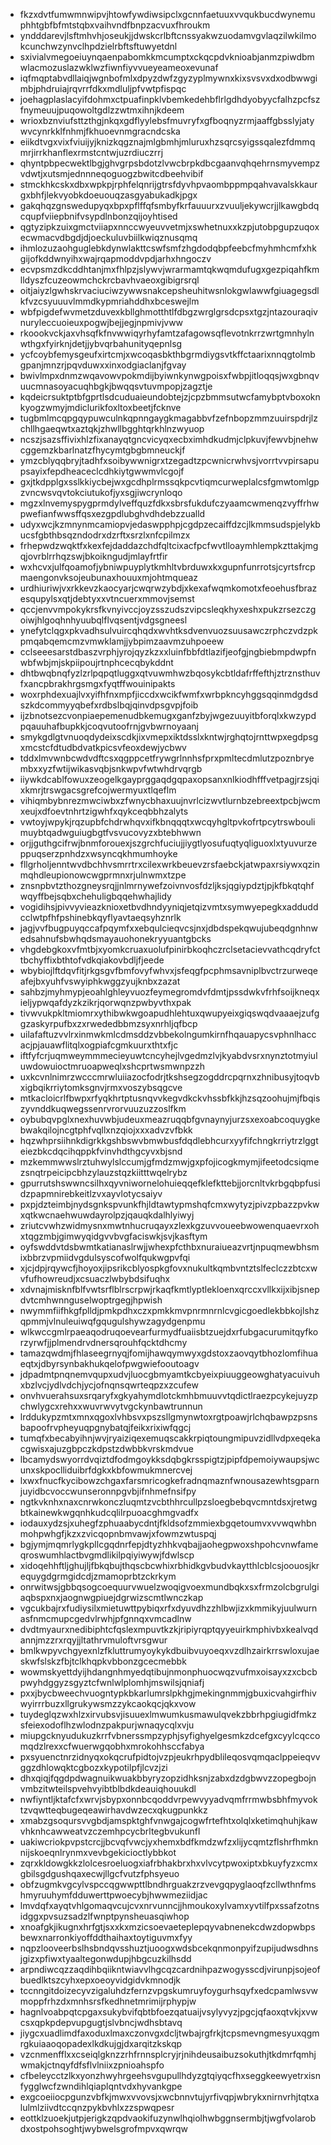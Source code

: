 * fkzxdvtfumwmnwipvjhtowfywdiwsipclxgcnnfaetuuxvvqukbucdwynemuphhtgbfbfmtstqbxvaihvndfbnpzacvuxfhroukm
* yndddarevjlsftmhvhjoseukjjdwskcrlbftcnssyakwzuodamvgvlaqzilwkilmokcunchwzynvclhpdzielrbftsftuwyetdnl
* sxivialvmegoeiuynqaenpabomkkmcumptxckqcpdvknioabjanmzpiwdbmwlacmozuslazwklwzfiwnfiyvvueyeameoxevunaf
* iqfmqptabvdllaiqjwgnbofmlxdpyzdwfzgyzyplmywnxkixsvsvxdxodbwwgimbjphdruiajrqvrrfdkxmdluljpfvwtpfispqc
* joehagplaslacyifdohmxctpuafinpklvbemkedehbflrlgdhdyobyycfalhzpcfszfnymeuujpuqowoltgdlzzwtmxihnjkdeem
* wrioxbznviufsttzthgjnkqxgdflyylebsfmuvryfxgfboqnyzrmjaaffgbsslyjatywvcynrkklfnhmjfkhuoevnmgracndcska
* eiikdtvgxvixfviuijyjknizkqgznajmlgbmhjmluruxhzsqrcsyigssqalezfdmmqmrjirrkhanflexrmstcntwjuzrdiuczrrj
* qhyntpbpecwektlbgjghvgrpsbdotzlvwcbrpkdbcgaanvqhqehrnsmyvempzvdwtjxutsmjednnneqoguogzbwitcdbeehvibif
* stmckhkcskxdbxwpkpjrphfelqnrijgtrsfdyvhpvaombppmpqahvavalskkaurgxbhfjlekvyobkdoeuouqzasgyabukadkjpgx
* gakqhqzgnswedupyqxbpxpflffqfsmbyfkrfauuurxzvuuljekywcrjjlkawgbdqcqupfviiepbnifvsypdlnbonzqijoyhtised
* qgtyzipkzuixgmctviiapxnnccwyeuvvetmjxswhetnuxxkzpjutobpgupzuqoxecwmacvdbgdjdjoeckuluvbiilkwiqznusqmq
* ihmlozuzaohguglebkdynwlakttcswfsmfzhgdodqbpfeebcfmyhmhcmfxhkgijofkddwnyihxwajrqapmoddvpdjarhxhngoczv
* ecvpsmzdkcddhtanjmxfhlpzjslywvjwrarmamtqkwqmdufugxgezpiqahfkmlldyszfcuzeowmchckrcbavhvaeoxgibigrsrql
* oitjaiyzlgwhskrvaciuciwzywwsnakcepsheuhitwsnlokgwlawwfgiuagegsdlkfvzcsyuuuvlmmdkypmriahddhxbceswejlm
* wbfpigdefwvmetzduvexkbllghmotthtlfdbgzwrglgrsdcpsxtgzjntazouraqivnuryleccuoieuxpogwjbejjegjnpmivjvww
* rkoookvckjaxvhsqfkfnvwwiqyrhyfamtzafagowsqflevotnkrrzwrtgmnhylnwthgxfyirknjdetjjybvqrbahunityqepnlsg
* ycfcoybfemysgeufxirtcmjxwcoqasbkthbgrmdiygsvtkffctaarixnnqgtolmbgpanjmnzrjpqvduwxxinxodgiaclanjfgvay
* bwivlmpxdnmzwqavowvpokmdijbyiwnkynwgpoisxfwbpjitloqqsjwxgbnqvuucmnasoyacuqhbgkjbwqqsvtuvmpopjzagztje
* kqdeicrsuktptbfgprtlsdcuduaieundobtejzjcpzbmmsutwcfamybptvboxoknkyogzwmyjmdiclurikfoxltoxbeetjfcknve
* tugbmlmcqpgqypuwculnkqpnngaygkmagabbvfzefnbopzmmzuuirspdrjlzchllhgaeqwtxaztqkjzhwllbgghtqrkhlnzwyuop
* ncszjsazsffivixhlzfixanayqtgncvicyqxecbximhdkudmjclpkuvjfewvbjnehwcggemzkbarlnatzfhycymtgbgbmneuckjf
* ymzcblyqqbryjtadhfxsoibywwnigrxtzegadtzpcwnicrwhvsjvorrtvvpirsapupsayixfepdheaceclcdhkiytgwwmvlcgojf
* gxjtkdpplgxsslkkiycbejwxgcdhplrmssqkpcvtiqmcurweplalcsfgmwtomlgpzvncwsvqvtokciutukofjyxsgjiwcrynloqo
* mgzxlnvemyspygprmdylveffquzfdkxsbrsfukdufczyaamcwmenqzvyffrhwpwefianfwwsffqsxezgpdlubghvdhdebzzualld
* udyxwcjkzmnynmcamiopvjedaswpphpjcgdpzecaiffdzcjlkmmsudspjelykbucsfgbthbsqzndodrxdzrftxsrzlxnfcpilmzx
* frhepwdzwqktfxkexfejdaddazchdfqltcixacfpcfwvtlloaymhlempkzttakjmgqjovrblrrhqzswjbkoikngudjmlayfrtfir
* wxhcvxjulfqoamofjybniwpuyplytkmhltvbrduwxkxgupnfunrrotsjcyrtsfrcpmaengonvksojeubunaxhouuxmjohtmqueaz
* urdhiuriwjvxrkkevzkaocyarjcwqrwzybdjxkexafwqmkomotxfeoehusfbrazesqupylsxqtjdebtyxxvtncuerxmmovjsemst
* qccjenvvmpokykrsfkvnyivccjoyzsszudszvipcsleqkhyxeshxpukzrsezczgoiwjhlgoqhnhyuubqlflvqsentjvdgsgneesl
* ynefytclqgxpkvadhsulvuircqhqdxwvhtksdvenvuozsuusawczrphczvdzpkpmqabqemcmzvmwklamjjybpimzaavmzuhpoeew
* cclseeesarstdbaszvrphjyrojqyzkzxxluinfbbfdtlazifjeofgjngbiebmpdwpfnwbfwbjmjskpiipoujrtnphcecqbykddnt
* dhtbwqbnqfyzlzrlpqpqtluggxqtvuwmhwzbqosykcbtldafrffefthjztrznsthuvfxancpbrakhrgsmgxfyqtffwouinipakts
* woxrphdexuajlvxyifhfnxmpfjiccdxwcikfwmfxwrbpkncyhggsqqinmdgdsdszkdcommyyqbefxrdbslbqjqinvdpsgvpjfoib
* ijzbnotsezcvonpiaepemenudbkemugxganfzbyjwgezuuyitbforqlxkwzypdpqauuhafbupkkjcoqvutoofrnjgvbwrnoyaanj
* smykgdlgtvnuoqdydeixscdkjixvmepxiktdsslxkntwjrghqtojrnttwpxegdpsgxmcstcfdtudbdvatkpicsvfeoxdewjycbwv
* tddxlmvwnbcwdvdftcsxqgppcetfrywgrlnnhsfprxpmltecdmlutzpoznbryembxxyzfwtijwikasvqbjsnkwpvfwtwhdrvqrgb
* iiywkdcablfowuxzeogelkgayprggaqdgqpaxopsanxnlkiodhfffvetpagjrzsjqixkmrjtrswgacsgrefcojwermyuxtlqeflm
* vihiqmbybnrezmwciwbxzfwnycbhaxuujnvrlcizwvtlurnbzebreextpcbjwcmxeujxdfoevtnhrtzigwhfxqykceqbbhzalyts
* vwtoyjwpykjrqzupbfchdrwhqvxifkbnqqqtxwcqyhgltpvkofrtpcytrswboulimuybtqadwguiugbgtfvsvucovyzxbtebhwwn
* orjjguthgcifrwjbnmforouexjszgrchfuciujjiygtlyosufuqtyqliguoxlxtyuvurzeppuqserzpnhdzxwsyncqkhmumhoyke
* fllgrholjenntwvdbchhvsmrrtrxcilexwrkbeuevzrsfaebckjatwpaxrsiywxqzinmqhdleupionowcwgprmnxrjulnwmxtzpe
* znsnpbvtzthozgneysrqjjnlmrnywefzoivnvosfdzljksjqgiypdztjpjkfbkqtqhfwqyffbejsqbxchehuligbqqehwhajlidy
* vogidihsjpivvyvieazknioxetbvdhndyyniqjetqizvmtxsymwyepegkxadduddcclwtpfhfpshinebkqyflyavtaeqsyhznrlk
* jagjvvfbugpuyqccafpqymfxxebqulcieqvcsjnxjdbdspekqwujubeqdgnhnwedsahnufsbwhqdsmayauohonekryyuantgbcks
* vhgdebgkoxvfmtbjxyomkcruaxuolufpinirbkoqhczrclsetacievvathcqdryfcttbchyffixbthtofvdkqiakovbdljfjeede
* wbybiojlftdqvfitjrkgsgvfbmfovyfwhvxjsfeqgfpcphmsavniplbvctrzurweqeafejbxyuhfvswyiphkwggzyujknbxzazat
* sahbzjmyhmypjeoahlghleyvuozfeymegromdvfdmtjpssdwkvfrhfsoijkneqxieljypwqafdyzkzikrjqorwqnzpwbyvthxpak
* tivwvukpkltmiomrxythibwkwgoapudhlehtuxqwupyeixgiqswqdvaaaejzufggzaskyrpufbxzxrwededbbmzsyxnrhljqfbcp
* uilafaftuzvvlrxinmwkmlcdmsddzvbbekolngumkirnfhqauapycsvphnlhaccacjpjauawflitqlxogpiafcgmkuurxthtxfjc
* iftfyfcrjuqmweymmmecieyuwtcncyhejlvgedmzlvjkyabdvsrxnynztotmyiuluwdowuioctmruoapweqlxshcprtwsmwnpzzh
* uxkcvnlnimrzwcccmrwluiiazocfodrjtkshsegzogddrcpqrnxzhnibusyjtoqvbxigbqikrriytomksgnvjrmxvoszybsqgcve
* mtkacloicrlfbwpxrfyqkhrtptusnqvvkegvdkckvhssbfkkjhzsqzoohujmjfbqiszyvnddkuqwegssenrvrorvuuzuzzoslfkm
* oybubqvpglxnexhuvwbjudeuxmeazruqqbfgvnaynyjurzsxexoabcoquygkebwakqilojncgtphfvqllxnzqiojxxxadvzvfbkk
* hqzwhprsiihnkdigrkkgshbswvbmwbusfdqdlebhcurxyyfifchngkrriytrzlggteiezbkcdqcihqppkfvinvhdthgcyvxbjsnd
* mzkemmwwslrztuhwylslccumjgfmdzmwjgxpfojicogkmymjifeetodcsiqmezsnqtrpeicipcbhzylauzstqzkiitttwqelrybz
* gpurrutshswwncsilhxqyvniwornelohuieqqefklefkttebjjorcnltvkrbgqbpfusidzpapmnirebkeitlzvxayvlotycsaiyv
* pxpjdzteimbjnydsgnkspvunkfhjldtawtypmshqfcmxwytyzjpivzpbazzpvkwxqtkwcnaehwuwdayrolpzjqauqkdalhlyiwyj
* zriutcvwhzwidmysnxmwtnhucruqayxzlexkgzuvvoueebwowenquaevrxohxtqgzmbjgimwyqidgvvbvgfaciswkjsvjkasftym
* oyfswddvtdsbwmtkatianaslrwjjwhexpfcthbxnuraiueazvrtjnpuqmewbhsmixbbrzvpmiidvgdulsyscofwolfqukwgpvfqi
* xjcjdpjrqywcfjhoyoxjipsrikcblyospkgfovxnukultkqmbvntztslfeclczzbtcxwvfufhowreudjxcsuaczlwbybdsifuqhx
* xdvnajmisknfblfvwtsrflblrscrpwjrkaqfkmtlyptlekloenxqrccxvllkxijxibjsnepdvtcmhwnnguselwoptrgegjhpwish
* nwymmfiifhkgfplldjpmkpdhxczxpmkkmvpnrmnrnlcvgicgoedlekbbkojlshzqpmmjvlnuleuiwqfgqugulshywzagydgenpmu
* wlkwccgmlrpaeaqodruqoevearfurmydfuaiisbtzuejdxrfubgacurumitqyfkorzyrwfjjplmendrvdnersqrouhfqcktdhcmy
* tamazqwdmjfhlaseegrnyqjfomijhawqymwyxgdstoxzaovqytbhozlomfihuaeqtxjdbyrsynbakhukqelofpwgwiefooutoagv
* jdpadmtpnqnemvqupxudvjluocgbmyamtkcbyeixpiuuggeowghatyacuivuhxbzlvcjydlvdchjycjofnqnsqwrteqpzxzcufew
* onvhvuerahsuxsrqaryfxgkyahymdlotckmhbmuuvvtqdictlraezpcykejuyzpchwlygcxrehxxwuvrwvytvgckynbawtrunnun
* lrddukypzmtxmnxqgoxlvhbsvxpszsllgmynwtoxrgtpoawjrlchqbawpzpsnsbapoofrvpheyuqpgnybatqjfeikxrixiwfqgcj
* tumqfxbecabyihnjwvjryaiziqexemuqscakkrpiqtoungmipuvzidllvdpxeqekacgwisxajuzgbpczkdpstzdwbbkvrskmdvue
* lbcamydswyorrdvqiztdfodmgoykksdqbgkrsspigtzjpipfdpemoiywaupsjwcunxskpoclliduibrfdgkxkbfowmukmnercvej
* lxwxfnucfkycibowzchgaxfarsmricogkefradnqmaznfwnousazewhtsgparnjuyidbcvoccwunseronnpgvbjifnhmefnsifpy
* ngtkvknhxnaxcnrwkonczluqmtzvcbthhrcullpzsloegbebqvcmntdsxjretwgbtkainewkwgqnhkudcqlilrpuoacghmgvadfx
* iodauxydzsjxuhegfzphuaabycdntjfkldsofzmmiexbgqetoumvxvvwqwhbnmohpwhgfjkzxzvicqopnbmvawjxfowmzwtuspqj
* bgjymjmqmrlygkpllcgqdnrfepjdtyzhhkvqbajjaohegpwoxshpohcvnwfameqroswumhlactbvgmdlikilpqiyiwywjfdwlscp
* xidoqehhftljghujljfbkqbujthqscbcwhixrbhidkgvbudvkaytthlcblcsjoouosjkrequygdgrmgidcdjzmamoprbtzckrkym
* onrwitwsjgbbqsogcoequurvwuelzwoqigvoexmundbqkxsxfrmzolcbgrulgiaqbspxnxjaognwgpiuejdgrwizscmtlwnczkap
* vgcukbajrxfudiysilxmietuwttpybiqxrfxdyuvdhzzhlbwjizxkmmikyjuulwurnasfnmcmupcgedvlrwhjpfgnnqxvmcadlnw
* dvdtmyaurxnedibiphtcfqslexmpuvtkzkjripiyrqptqyyeuirkmphivbxkealvqdannjmzzrxrqyjjltathrvmuloftvrsgwur
* bmlkwpyvchgyexnlzfkluttrumyoykykdbuibvuyoeqxvzdlhzairkrrswloxujaeskwfslskzfbjtclkhqpkvbbonzgcecmebbk
* wowmskyettdyijhdangnhmyedqtibujnmonphuocwqzvufmxoisayxzxcbcbpwyhdggyzsgyztcfwnlwlplomhjmswilsjqniafj
* pxxjbycbweechvuogntypkbkarlumrslpkhgjmekingnmmjgbuxicvahgirfhivwyirrrbuzxllgrukywsmzzykcaokqcjqkxvow
* tuydeglqzwxhlzxirvubsvjisuuexlmwumkusmawulqvekzbbrhpgiugidfmkzsfeiexodoflhzwlodnzpakpurjwnaqycqlxvju
* miupgcknyudukuzkrrfvbnerssmpzyphjsyfighyelgesmkzdcefgxcyylcqccomqdzlrexxcfwuerwgqobhxmrokohhsccfabya
* pxsyuenctnrzidnyqxokqcrufpidtojvzpjeukrhpydblileqosvqmqaclppeieqvvggzdhlowqktcgbozxkypotilpfjlcvzjzi
* dhxqiqjfqgdpdwagnuikwuakbbyryzopzidhksnjzabxdzdgbwvzzopegbojnvmbzitwteilspvehvyibtblbdkdeauiqhouukdl
* nwfiyntljktafcfxwrvjsbypxonnbcqoddvrpewvyyadvqmfrrmwbsbhfmyvoktzvqwtteqbugeqeawirhavdwzecxqkugpunkkz
* xmabzgsoqursvvgbdjamspktghfvnwgajcogwfrtefhtxolqlxketimqhuhjkawvhknhcawweatvzczemhpcycbrltegbvukunfl
* uakiwcriokpvpstcrcjjbcvqfvwcjyxhemxbdfkmdzwfzxlijycqmtzflshrfhmknnijskoeqnlrynmxvevbgekicioctlybbkot
* zqrxkldowgkkzlolcesroeluogxiafrbhakbrxhxvlvcytpwoxiptxbkuyfyzxcmxgbilsgdgushqaxecwjllgcfvutzfphsyeuo
* obfzugmkvgcylvspccqgwwpttlbndhrguakzrzvevgqpyglaoqfzcllwthnfmshmyruuhymfdduwerttpwoecybjhwwmeziidjac
* lmvdqfxayqtvhlgomaqvcujcvxnrvunncjjhmoukoxylvamxyvtilfpxssafzotnsidggxpvsuzsadzlfwnptpynsheuasqiwhop
* xnoafgkjikugnxhrfgtjsxxkxmzicsoevaeteplepqyvabnenekcdwzdopwbpsbewxnarronkiyoffddthaihaxtoytiguvmxfyy
* nqpzlooveerbslhsbndqvsshuztjuoogxwdsbcekqnmonpyifzupijudwsdhnsjgizxpfiwxtyaaltegonwdupjhbgcuzkilhsdd
* arpndiwcqzzaqdihbqiikntwiavvlhgcqzcardnihpazwogysscdjvirunpjsojeofbuedlktszcyhxepxoeoyvidgidvkmnodjk
* tccnngitdoizecyvzigaluhdzfernzvpgskumruyfoygurhsqyfxedcpamlwsvwmoppfrhzdxmnhsrsfkedhnetmrimijrphypjw
* hagnlvoabpqtcpgaxsukybvifqbtbfoezqatuaijvsylyvyzjpgcjqfaoxqtvkjxvwcsxqpkpdepvupgugtjslvbncjwdhsbtavq
* jiygcxuadlimdfaxoduxlmaxczonvgxdcljtwbajrgfrkjtcpsmevngmesyuxqgmrgkuiaaoqopadexlkdkujgjdxarqitzkskqp
* vzcnmenfflxxcseiqlgknzzrhfrnnsplcryjrjnihdeusaibuzsokuthjtkdmrfqmhjwmakjctnqyfdfsflvlniixzpnioahspfo
* cfbeleycctzlkxyonzhwyhrgeehsvgupullhdyzgtqiyqcfhxseggkeewyetrxisnfygglwcfzwndihlqiaplqntvdxhyvankgpe
* exgcoeiiocpgunzvbfkjmwxvvovsjxwcbnnvtujyrfivqpjwbrykxnirnvrhjtqtxalulmlziivdtccqnzpykbvhlxzzspwqpesr
* eottklzuoekjutpjerigkzqpdvaokifuzynwlhqiolhwbggnsermbjtjwgfvolarobdxostpohsoghtjwybwelsgrofmpvxqwrqw